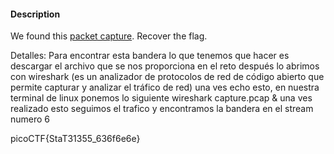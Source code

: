 #### Description

We found this [packet capture](https://jupiter.challenges.picoctf.org/static/483e50268fe7e015c49caf51a69063d0/capture.pcap). Recover the flag. 


Detalles: Para encontrar esta bandera lo que tenemos que hacer es descargar el archivo que se nos proporciona en el  reto después lo abrimos con wireshark (es un analizador de protocolos de red de código abierto que permite capturar y analizar el tráfico de red) una ves echo esto, en nuestra terminal de linux ponemos lo siguiente 
 wireshark capture.pcap &  una ves realizado esto seguimos el trafico y encontramos la bandera en el stream numero 6
 
picoCTF{StaT31355_636f6e6e}
